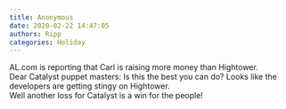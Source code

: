```yaml
---
title: Anonymous
date: 2020-02-22 14:47:05
authors: Ripp
categories: Holiday
---
```


 AL.com is reporting that Carl is raising more money than Hightower.  
Dear Catalyst puppet masters:   Is this the best you can do?   Looks like the developers are getting stingy on Hightower.  
 Well another loss for Catalyst is a win for the people!